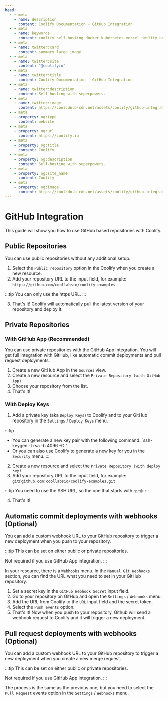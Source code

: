 ```yaml
---
head:
  - - meta
    - name: description
      content: Coolify Documentation - GitHub Integration
  - - meta
    - name: keywords
      content: coolify self-hosting docker kubernetes vercel netlify heroku render digitalocean aws gcp azure GitHub
  - - meta
    - name: twitter:card
      content: summary_large_image
  - - meta
    - name: twitter:site
      content: "@coolifyio"
  - - meta
    - name: twitter:title
      content: Coolify Documentation - GitHub Integration
  - - meta
    - name: twitter:description
      content: Self-hosting with superpowers.
  - - meta
    - name: twitter:image
      content: https://coolcdn.b-cdn.net/assets/coolify/github-integration-og-image.png
  - - meta
    - property: og:type
      content: website
  - - meta
    - property: og:url
      content: https://coolify.io
  - - meta
    - property: og:title
      content: Coolify
  - - meta
    - property: og:description
      content: Self-hosting with superpowers.
  - - meta
    - property: og:site_name
      content: Coolify
  - - meta
    - property: og:image
      content: https://coolcdn.b-cdn.net/assets/coolify/github-integration-og-image.png
---
```


# GitHub Integration

This guide will show you how to use GitHub based repositories with Coolify.

## Public Repositories

You can use public repositories without any additional setup.
1. Select the `Public repository` option in the Coolify when you create a new resource.
2. Add your repository URL to the input field, for example: `https://github.com/coollabsio/coolify-examples`

:::tip
You can only use the https URL.
::: 

3. That's it! Coolify will automatically pull the latest version of your repository and deploy it.

## Private Repositories
### With GitHub App (Recommended)
You can use private repositories with the GitHub App integration. You will get full integration with GitHub, like automatic commit deployments and pull request deployments.

1. Create a new GitHub App in the `Sources` view.
2. Create a new resource and select the `Private Repository (with GitHub App)`.
3. Choose your repository from the list.
4. That's it!

### With Deploy Keys

1. Add a private key (aka `Deploy Keys`) to Coolify and to your GitHub repository in the `Settings` / `Deploy Keys` menu.

:::tip
- You can generate a new key pair with the following command: `ssh-keygen -t rsa -b 4096 -C "
- Or you can also use Coolify to generate a new key for you in the `Security` menu.
:::

2. Create a new resource and select the `Private Repository (with deploy key)`
3. Add your repository URL to the input field, for example: `git@github.com:coollabsio/coolify-examples.git`

:::tip
You need to use the SSH URL, so the one that starts with `git@`.
:::

4. That's it!

## Automatic commit deployments with webhooks (Optional)
You can add a custom webhook URL to your GitHub repository to trigger a new deployment when you push to your repository.

:::tip
This can be set on either public or private repositories.

Not required if you use GitHub App integration.
:::

In your resource, there is a `Webhooks` menu. In the `Manual Git Webhooks` section, you can find the URL what you need to set in your GitHub repository.

1. Set a secret key in the `GitHub Webhook Secret` input field.
2. Go to your repository on GitHub and open the `Settings` / `Webhooks` menu.
3. Add the URL from Coolify to the `URL` input field and the secret token.
4. Select the `Push events` option.
5. That's it! Now when you push to your repository, Github will send a webhook request to Coolify and it will trigger a new deployment.

## Pull request deployments with webhooks (Optional)
You can add a custom webhook URL to your GitHub repository to trigger a new deployment when you create a new merge request.

:::tip
This can be set on either public or private repositories.

Not required if you use GitHub App integration.
:::

The process is the same as the previous one, but you need to select the `Pull Request` events option in the `Settings` / `Webhooks` menu.
